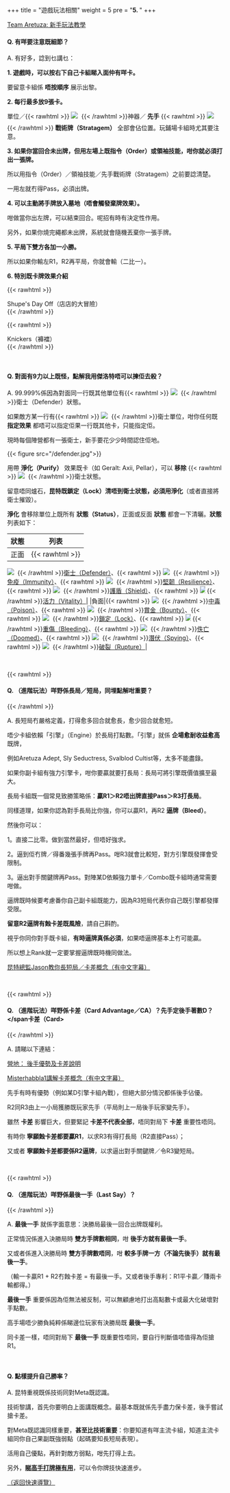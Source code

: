 +++
title = "遊戲玩法相關"
weight = 5
pre = "<b>5. </b>"
+++

[Team Aretuza: 新手玩法教學](https://teamaretuza.com/academy/course?courseId=4)

#### Q. 有咩要注意既細節？

A. 有好多，諗到乜講乜：

__1. 遊戲時，可以按右下自己卡組睇入面仲有咩卡。__

要留意卡組係 __唔按順序__ 展示出黎。

__2. 每行最多放9張卡。__

單位／{{< rawhtml >}}
<span style="display: inline-block;width: 20px; height: 26.58px;"><img src="/typeArtifact.png" style="margin: unset;"/></span>
{{< /rawhtml >}}神器／ __先手__ {{< rawhtml >}}
<span style="display: inline-block;width: 22.00px; height: 20.00px;"><img src="/typeStrategem.png" style="margin: unset;"/></span>
{{< /rawhtml >}} __戰術牌（Stratagem）__ 全部會佔位置。玩鋪場卡組時尤其要注意。

__3. 如果你當回合未出牌，但用左場上既指令（Order）或領袖技能，咁你就必須打出一張牌。__

所以用指令（Order）／領袖技能／先手戰術牌（Stratagem）之前要諗清楚。

一用左就冇得Pass，必須出牌。

__4. 可以主動將手牌放入墓地（唔會觸發棄牌效果）。__

咁做當你出左牌，可以結束回合。呢招有時有決定性作用。

另外，如果你燒完繩都未出牌，系統就會隨機丟棄你一張手牌。

__5. 平局下雙方各加一小勝。__

所以如果你輸左R1，R2再平局，你就會輸（二比一）。

__6. 特別既卡牌效果介紹__

{{< rawhtml >}}
<div class="expand">
    <div
        class="expand-label"
        style="cursor: pointer;"
        onclick="$h = $(this);$h.next('div').slideToggle(100,function () {$h.children('i').attr('class',function () {return $h.next('div').is(':visible') ? 'fas fa-chevron-down' : 'fas fa-chevron-right';});});"
    >
        <i style="font-size: x-small;" class="fas fa-chevron-right"> </i> <bold>Shupe's Day Off（店店的大冒險）</bold>
    </div>
    <div class="expand-content" style="display: none">
        <pre><code class="hljs"><span style="display: inline-block;"><img src="/shupe.jpg" style="margin: unset;"/>If your starting deck has no duplicates, send Shupe on an adventure.<br/>若己方起始牌組沒有重複牌，則派“店店”去冒險。</span><br/><br/>實際效果：<br/><br/>如果玩家起始卡組（即卡組編輯器內的卡組構成，與使用此卡當下的卡組情況無關）內沒有重複卡，<br/><br/>玩家先從 <bold>法師（Mage）／獵人（Hunter）／騎士（Knight）</bold> 三者之中擇一。<br/><br/>系統從所選類型的五種效果中隨機選出三個效果。<br/><br/>玩家從三個效果中擇一，最後打出店店並觸發所選效果。<br/><br/>（註：長按卡片會彈出卡片效果介面，可從中找到效果一覽）</code><span style="display: inline-block;"><img src="/shupeDescription.png" style="margin: unset;"/></span><br/><br/><span class="copy-to-clipboard" title="Copy to clipboard"></span><br/></pre>
    </div>
</div>
{{< /rawhtml >}}

{{< rawhtml >}}
<div class="expand">
    <div
        class="expand-label"
        style="cursor: pointer;"
        onclick="$h = $(this);$h.next('div').slideToggle(100,function () {$h.children('i').attr('class',function () {return $h.next('div').is(':visible') ? 'fas fa-chevron-down' : 'fas fa-chevron-right';});});"
    >
        <i style="font-size: x-small;" class="fas fa-chevron-right"></i> <bold>Knickers（褲襠）</bold>
    </div>
    <div class="expand-content" style="display: none">
        <pre><code class="hljs"><span style="display: inline-block;"><img src="/knickers.jpg" style="margin: unset;"/>This unit may raid the battlefield to aid you in battle.<br/>它可能會沖入戰場，協助你戰鬥。</span><br/><br/>實際效果：<br/><br/>我方每回合結束時，如果此卡在卡組，則有一定機率從卡組召喚（Summon）至我方場上隨機一列。<br/><br/>（未被官方確認的）機率公式：100% - 10% * 我方手牌數。<br/><br/>（註：我方Pass後此卡仍然可以觸發效果）</code><span class="copy-to-clipboard" title="Copy to clipboard"></span></pre>
    </div>
</div>
{{< /rawhtml >}}

&nbsp;

#### Q. 對面有9力以上既怪，點解我用傑洛特唔可以揀佢去殺？

A. 99.999%係因為對面同一行既其他單位有{{< rawhtml >}}
<span style="display: inline-block;width: 20.00px; height: 20.80px;"><img src="/statusDefender.png" style="margin: unset;"/></span>
{{< /rawhtml >}}衛士（Defender）狀態。

如果敵方某一行有{{< rawhtml >}}
<span style="display: inline-block;width: 20.00px; height: 20.80px;"><img src="/statusDefender.png" style="margin: unset;"/></span>
{{< /rawhtml >}}衛士單位，咁你任何既 __指定效果__ 都唔可以指定佢果一行既其他卡，只能指定佢。

現時每個陣營都有一張衛士，新手要花少少時間認住佢地。

{{< figure src="/defender.jpg">}}

用帶 __淨化（Purify）__ 效果既卡（如 Geralt: Axii, Pellar），可以 __移除__ {{< rawhtml >}}
<span style="display: inline-block;width: 20.00px; height: 20.80px;"><img src="/statusDefender.png" style="margin: unset;"/></span>
{{< /rawhtml >}}衛士狀態。

留意唔同爐石，__昆特既鎖定（Lock）清唔到衛士狀態，必須用淨化__（或者直接將衛士摧毀）。

__淨化__ 會移除單位上既所有 __狀態（Status）__，正面或反面 __狀態__ 都會一下清曬。__狀態__ 列表如下：

|狀態|列表|
|:---:|:---:|
|正面|{{< rawhtml >}}
<span style="display: inline-block;width: 20.00px; height: 20.80px;"><img src="/statusDefender.png" style="margin: unset;"/></span>
{{< /rawhtml >}}[衛士（Defender）](https://teamleviathangaming.com/glossary/defender/)、{{< rawhtml >}}
<span style="display: inline-block;width: 20.00px; height: 20.80px;"><img src="/statusImmunity.png" style="margin: unset;"/></span>
{{< /rawhtml >}}[免疫（Immunity）](https://teamleviathangaming.com/glossary/immunity/)、{{< rawhtml >}}
<span style="display: inline-block;width: 20.00px; height: 20.80px;"><img src="/statusResilience.png" style="margin: unset;"/></span>
{{< /rawhtml >}}[堅韌（Resilience）](https://teamleviathangaming.com/glossary/resilience/)、{{< rawhtml >}}
<span style="display: inline-block;width: 20.00px; height: 20.80px;"><img src="/statusShield.png" style="margin: unset;"/></span>
{{< /rawhtml >}}[護盾（Shield）](https://teamleviathangaming.com/glossary/shield/)、{{< rawhtml >}}
<span style="display: inline-block; width: 12.10px; height: 23.80px;"><img src="/statusVitality.png" style="margin: unset;"/></span>
{{< /rawhtml >}}[活力（Vitality）](https://teamleviathangaming.com/glossary/vitality/)|
|負面|{{< rawhtml >}}
<span style="display: inline-block;width: 20.00px; height: 20.80px;"><img src="/statusPoison.png" style="margin: unset;"/></span>
{{< /rawhtml >}}[中毒（Poison）](https://teamleviathangaming.com/glossary/poison/)、{{< rawhtml >}}
<span style="display: inline-block;width: 20.00px; height: 20.80px;"><img src="/statusBounty.png" style="margin: unset;"/></span>
{{< /rawhtml >}}[賞金（Bounty）](https://teamleviathangaming.com/glossary/bounty-status/)、{{< rawhtml >}}
<span style="display: inline-block;width: 20.00px; height: 20.80px;"><img src="/statusLock.png" style="margin: unset;"/></span>
{{< /rawhtml >}}[鎖定（Lock）](https://teamleviathangaming.com/glossary/lock/)、{{< rawhtml >}}
<span style="display: inline-block;width: 12.10px; height: 23.80px;"><img src="/statusBleeding.png" style="margin: unset;"/></span>
{{< /rawhtml >}}[重傷（Bleeding）](https://teamleviathangaming.com/glossary/bleeding-2/)、{{< rawhtml >}}
<span style="display: inline-block;width: 20.00px; height: 20.80px;"><img src="/statusDoomed.png" style="margin: unset;"/></span>
{{< /rawhtml >}}[佚亡（Doomed）](https://teamleviathangaming.com/glossary/doomed/)、{{< rawhtml >}}
<span style="display: inline-block;width: 20.00px; height: 20.80px;"><img src="/statusSpying.png" style="margin: unset;"/></span>
{{< /rawhtml >}}[潛伏（Spying）](https://teamleviathangaming.com/glossary/spying/)、{{< rawhtml >}}
<span style="display: inline-block;width: 20.00px; height: 20.80px;"><img src="/statusRupture.png" style="margin: unset;"/></span>
{{< /rawhtml >}}[破裂（Rupture）](https://teamleviathangaming.com/glossary/rupture/)|

&nbsp;

{{< rawhtml >}}<h4 id="q-進階玩法咩野係長局短局同埋點解咁重要">Q. <AdvGP>（進階玩法）</AdvGP>咩野係<bold>長局／短局</bold>，同埋點解咁重要？ <span class="anchor" data-clipboard-text="http://localhost:1313/gameplay/#q-進階玩法咩野係長局短局同埋點解咁重要"><i class="fas fa-link fa-lg"></i></span></h4>{{< /rawhtml >}}

A. 長短局冇嚴格定義，打得愈多回合就愈長，愈少回合就愈短。

唔少卡組依賴「引擎」（Engine）於長局打點數。「引擎」就係 __企場愈耐收益愈高__ 既牌，

例如Aretuza Adept, Sly Seductress, Svalblod Cultist等，太多不能盡錄。

如果你副卡組有強力引擎卡，咁你要贏就要打長局：長局可將引擎既價值擴至最大。

長局卡組既一個常見致勝策略係：__贏R1＞R2唔出牌直接Pass＞R3打長局__。

同樣道理，如果你認為對手長局比你強，你可以贏R1，再R2 __逼牌（Bleed）__。

然後你可以：

1。直接二比零。做到當然最好，但唔好強求。

2。逼到佢冇牌／得番幾張手牌再Pass。咁R3就會比較短，對方引擎既發揮會受限制。

3。逼出對手關鍵牌再Pass。對陣某D依賴強力單卡／Combo既卡組時通常需要咁做。

逼牌既時候要考慮番你自己副卡組既能力，因為R3短局代表你自己既引擎都發揮受限。

__留意R2逼牌有蝕卡差既風險__，請自己斟酌。

視乎你同你對手既卡組，__有時逼牌真係必須__，如果唔逼牌基本上冇可能贏。

所以想上Rank就一定要掌握逼牌既時機同做法。

[昆特總監Jason教你長短局／卡差概念（有中文字幕）](https://youtu.be/djmV-Q2pnyQ)

&nbsp;

{{< rawhtml >}}<h4 id="q-進階玩法咩野係卡差card-advantageca先手定後手著數d">Q. <AdvGP>（進階玩法）</AdvGP>咩野係<bold>卡差（Card Advantage／CA）</bold>？先手定後手著數D？ <span class="anchor" data-clipboard-text="http://localhost:1313/gameplay/#q-進階玩法咩野係卡差card-advantageca先手定後手著數d"><i class="fas fa-link fa-lg"></i></span卡差（Card></h4>{{< /rawhtml >}}

A. 請睇以下連結：

[營地： 後手優勢及卡差說明](https://www.iyingdi.cn/share/topic/post_share.html?id=2055311)

[Misterhabbla1講解卡差概念（有中文字幕）](https://youtu.be/TuG1_W-9MUA?t=409)

先手有時有優勢（例如某D引擎卡組內戰），但絕大部分情況都係後手佔優。

R2同R3由上一小局獲勝既玩家先手（平局則上一局後手玩家變先手）。

雖然 __卡差__ 影響巨大，但要緊記 __卡差不代表全部__，唔同對局下 __卡差__ 重要性唔同。

有時你 __寧願蝕卡差都要贏R1__，以求R3有得打長局（R2直接Pass）；

又或者 __寧願蝕卡差都要係R2逼牌__，以求逼出對手關鍵牌／令R3變短局。

&nbsp;

{{< rawhtml >}}<h4 id="q-進階玩法咩野係最後一手last-say">Q. <AdvGP>（進階玩法）</AdvGP>咩野係<bold>最後一手（Last Say）</bold>？ <span class="anchor" data-clipboard-text="http://localhost:1313/gameplay/#q-進階玩法咩野係最後一手last-say"><i class="fas fa-link fa-lg"></i></span></h4>{{< /rawhtml >}}

A. __最後一手__ 就係字面意思：決勝局最後一回合出牌既權利。

正常情況係進入決勝局時 __雙方手牌數相同__，咁 __後手方就有最後一手__。

又或者係進入決勝局時 __雙方手牌數唔同__，咁 __較多手牌一方（不論先後手）就有最後一手__。

（輸一卡贏R1 + R2冇蝕卡差 = 有最後一手。又或者後手專利：R1平卡贏／賺兩卡輸都得。）

__最後一手__ 重要係因為佢無法被反制，可以無顧慮地打出高點數卡或最大化破壞對手點數。

高手場唔少勝負純粹係睇邊位玩家有決勝局既 __最後一手__。

同卡差一樣，唔同對局下 __最後一手__ 既重要性唔同，要自行判斷值唔值得為佢搶R1。

&nbsp;

#### Q. 點樣提升自己勝率？

A. 昆特重視既係技術同對Meta既認識。

技術黎講，首先你要明白上面講既概念。最基本既就係先手盡力保卡差，後手嘗試搶卡差。

對Meta既認識同樣重要，__甚至比技術重要__：你要知道有咩主流卡組，知道主流卡組同你自己果副既強弱點（起碼要知長短局表現）。

活用自己優點，再針對敵方弱點，咁先打得上去。

另外，__[睇高手打牌極有用](/others/#q-有咩實況主推薦)__，可以令你牌技快速進步。

[（返回快速導覽）](../#快速導覽)
